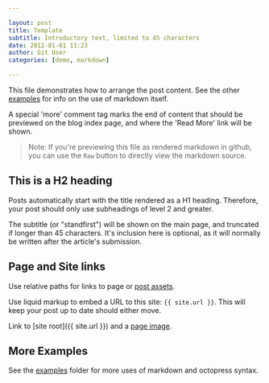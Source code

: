 ```yaml
---

layout: post
title: Template
subtitle: Introductory text, limited to 45 characters
date: 2012-01-01 11:23
author: Git User
categories: [demo, markdown]

---
```



This file demonstrates how to arrange the post content. See the other [examples](.) for
info on the use of markdown itself.

<!-- this is a HTML comment. It can span one line, or several,
     and will not appear in the browser when rendered as HTML -->

A special 'more' comment tag marks the end of content that should be previewed on
the blog index page, and where the 'Read More' link will be shown.

<!-- more -->

> Note: If you're previewing this file as rendered markdown in github,
>       you can use the `Raw` button to directly view the markdown source.


## This is a H2 heading

Posts automatically start with the title rendered as a H1 heading.  Therefore, your post
should only use subheadings of level 2 and greater.

The subtitle (or "standfirst") will be shown on the main page, and truncated if longer
than 45 characters. It's inclusion here is optional, as it will normally be written after
the article's submission.


## Page and Site links

Use relative paths for links to page or [post assets](2012-01-04-octopress.md#post-assets).

Use liquid markup to embed a URL to this site: `{{ site.url }}`. This will keep your post
up to date should either move.

Link to [site root]({{ site.url }}) and a [page image](image.jpg).


## More Examples

See the [examples](.) folder for more uses of markdown and octopress syntax.

